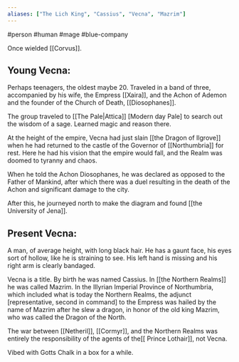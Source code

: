 ```yaml
---
aliases: ["The Lich King", "Cassius", "Vecna", "Mazrim"]
---
```

#person #human #mage #blue-company

Once wielded [[Corvus]].

## Young Vecna:
Perhaps teenagers, the oldest maybe 20. Traveled in a band of three, accompanied by his wife, the Empress [[Xaira]], and the Achon of Ademon and the founder of the Church of Death, [[Diosophanes]].

The group traveled to [[The Pale|Attica]] [Modern day Pale] to search out the wisdom of a sage. Learned magic and reason there.

At the height of the empire, Vecna had just slain [[the Dragon of Ilgrove]] when he had returned to the castle of the Governor of [[Northumbria]] for rest. Here he had his vision that the empire would fall, and the Realm was doomed to tyranny and chaos.

When he told the Achon Diosophanes, he was declared as opposed to the Father of Mankind, after which there was a duel resulting in the death of the Achon and significant damage to the city.

After this, he journeyed north to make the diagram and found [[the University of Jena]].

## Present Vecna: 
A man, of average height, with long black hair. He has a gaunt face, his eyes sort of hollow, like he is straining to see. His left hand is missing and his right arm is clearly bandaged.

Vecna is a title. By birth he was named Cassius. In [[the Northern Realms]] he was called Mazrim. In the Illyrian Imperial Province of Northumbria, which included what is today the Northern Realms, the adjunct [representative, second in command] to the Empress was hailed by the name of Mazrim after he slew a dragon, in honor of the old king Mazrim, who was called the Dragon of the North.

The war between [[Netheril]], [[Cormyr]], and the Northern Realms was entirely the responsibility of the agents of the[[ Prince Lothair]], not Vecna.

Vibed with Gotts Chalk in a box for a while.